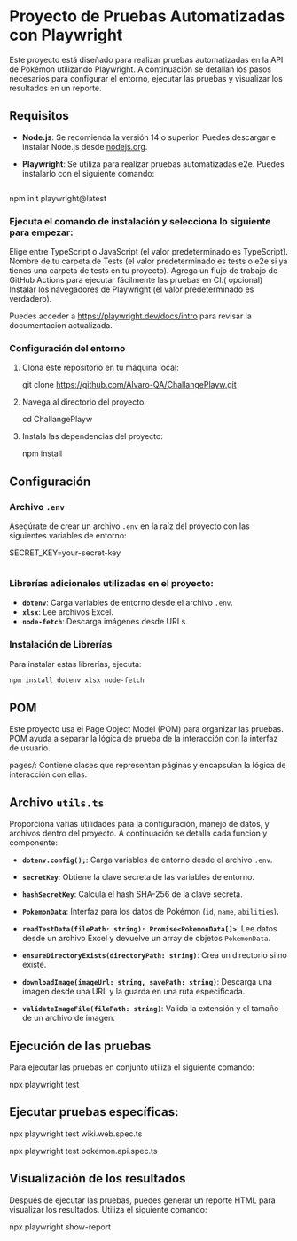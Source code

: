 # Proyecto de Pruebas Automatizadas con Playwright

Este proyecto está diseñado para realizar pruebas automatizadas en la API de Pokémon utilizando Playwright. A continuación se detallan los pasos necesarios para configurar el entorno, ejecutar las pruebas y visualizar los resultados en un reporte.

## Requisitos

- **Node.js**: Se recomienda la versión 14 o superior. Puedes descargar e instalar Node.js desde [nodejs.org](https://nodejs.org/).

- **Playwright**: Se utiliza para realizar pruebas automatizadas e2e. Puedes instalarlo con el siguiente comando:

  ```bash
npm init playwright@latest

### Ejecuta el comando de instalación y selecciona lo siguiente para empezar:

Elige entre TypeScript o JavaScript (el valor predeterminado es TypeScript).
Nombre de tu carpeta de Tests (el valor predeterminado es tests o e2e si ya tienes una carpeta de tests en tu proyecto).
Agrega un flujo de trabajo de GitHub Actions para ejecutar fácilmente las pruebas en CI.( opcional)
Instalar los navegadores de Playwright (el valor predeterminado es verdadero).

Puedes acceder a https://playwright.dev/docs/intro para revisar la documentacion actualizada. 


 ### Configuración del entorno

1. Clona este repositorio en tu máquina local:

     git clone https://github.com/Alvaro-QA/ChallangePlayw.git


2. Navega al directorio del proyecto:

     cd ChallangePlayw

3. Instala las dependencias del proyecto:
     
     npm install

  ## Configuración

### Archivo `.env`
Asegúrate de crear un archivo `.env` en la raíz del proyecto con las siguientes variables de entorno:

SECRET_KEY=your-secret-key

```    
```
### Librerías adicionales utilizadas en el proyecto:

- **`dotenv`**: Carga variables de entorno desde el archivo `.env`.
- **`xlsx`**: Lee archivos Excel.
- **`node-fetch`**: Descarga imágenes desde URLs.

### Instalación de Librerías

Para instalar estas librerías, ejecuta:

```bash
npm install dotenv xlsx node-fetch   
```

## POM

Este proyecto usa el Page Object Model (POM) para organizar las pruebas. POM ayuda a separar la lógica de prueba de la interacción con la interfaz de usuario.

pages/: Contiene clases que representan páginas y encapsulan la lógica de interacción con ellas.

## Archivo `utils.ts`

Proporciona varias utilidades para la configuración, manejo de datos, y archivos dentro del proyecto. A continuación se detalla cada función y componente:

- **`dotenv.config();`**: Carga variables de entorno desde el archivo `.env`.

- **`secretKey`**: Obtiene la clave secreta de las variables de entorno.

- **`hashSecretKey`**: Calcula el hash SHA-256 de la clave secreta.

- **`PokemonData`**: Interfaz para los datos de Pokémon (`id`, `name`, `abilities`).

- **`readTestData(filePath: string): Promise<PokemonData[]>`**: Lee datos desde un archivo Excel y devuelve un array de objetos `PokemonData`.

- **`ensureDirectoryExists(directoryPath: string)`**: Crea un directorio si no existe.

- **`downloadImage(imageUrl: string, savePath: string)`**: Descarga una imagen desde una URL y la guarda en una ruta especificada.

- **`validateImageFile(filePath: string)`**: Valida la extensión y el tamaño de un archivo de imagen.



## Ejecución de las pruebas

Para ejecutar las pruebas en conjunto utiliza el siguiente comando:

npx playwright test

## Ejecutar pruebas específicas:

npx playwright test wiki.web.spec.ts

npx playwright test pokemon.api.spec.ts


## Visualización de los resultados

Después de ejecutar las pruebas, puedes generar un reporte HTML para visualizar los resultados. Utiliza el siguiente comando:

 npx playwright show-report

##
